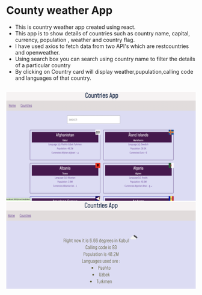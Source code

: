 # County weather App

- This is  country weather app created using react. 
- This app is to show details
of countries such as country name, capital, currency, population ,
        weather and country flag.
- I have used axios to fetch data from
        two API's which are restcountries and openweather.
- Using search box you can search using country name to filter the details of a particular country
- By clicking on Country card will display weather,pupulation,calling code and languages of that country.

##

![screenshot of countries page](country.png)
![screenshot of single country details](countrysingle.png)